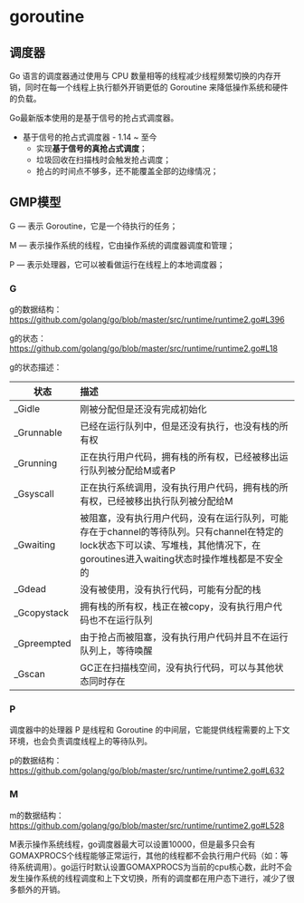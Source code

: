 # goroutine

## 调度器

Go 语言的调度器通过使用与 CPU 数量相等的线程减少线程频繁切换的内存开销，同时在每一个线程上执行额外开销更低的 Goroutine 来降低操作系统和硬件的负载。

Go最新版本使用的是基于信号的抢占式调度器。

- 基于信号的抢占式调度器 - 1.14 ~ 至今
  - 实现**基于信号的真抢占式调度**；
  - 垃圾回收在扫描栈时会触发抢占调度；
  - 抢占的时间点不够多，还不能覆盖全部的边缘情况；

## GMP模型

G — 表示 Goroutine，它是一个待执行的任务；

M — 表示操作系统的线程，它由操作系统的调度器调度和管理；

P — 表示处理器，它可以被看做运行在线程上的本地调度器；

### G

g的数据结构： https://github.com/golang/go/blob/master/src/runtime/runtime2.go#L396


g的状态：https://github.com/golang/go/blob/master/src/runtime/runtime2.go#L18

g的状态描述：

| 状态        | 描述                                                         |
| ----------- | :----------------------------------------------------------- |
| _Gidle      | 刚被分配但是还没有完成初始化                                 |
| _Grunnable  | 已经在运行队列中，但是还没有执行，也没有栈的所有权           |
| _Grunning   | 正在执行用户代码，拥有栈的所有权，已经被移出运行队列被分配给M或者P |
| _Gsyscall   | 正在执行系统调用，没有执行用户代码，拥有栈的所有权，已经被移出执行队列被分配给M |
| _Gwaiting   | 被阻塞，没有执行用户代码，没有在运行队列，可能存在于channel的等待队列。只有channel在特定的lock状态下可以读、写堆栈，其他情况下，在goroutines进入waiting状态时操作堆栈都是不安全的 |
| _Gdead      | 没有被使用，没有执行代码，可能有分配的栈                     |
| _Gcopystack | 拥有栈的所有权，栈正在被copy，没有执行用户代码也不在运行队列 |
| _Gpreempted | 由于抢占而被阻塞，没有执行用户代码并且不在运行队列上，等待唤醒 |
| _Gscan      | GC正在扫描栈空间，没有执行代码，可以与其他状态同时存在       |

### P

调度器中的处理器 P 是线程和 Goroutine 的中间层，它能提供线程需要的上下文环境，也会负责调度线程上的等待队列。

p的数据结构：https://github.com/golang/go/blob/master/src/runtime/runtime2.go#L632

### M

m的数据结构：https://github.com/golang/go/blob/master/src/runtime/runtime2.go#L528

M表示操作系统线程，go调度器最大可以设置10000，但是最多只会有GOMAXPROCS个线程能够正常运行，其他的线程都不会执行用户代码（如：等待系统调用）。go运行时默认设置GOMAXPROCS为当前的cpu核心数，此时不会发生操作系统的线程调度和上下文切换，所有的调度都在用户态下进行，减少了很多额外的开销。


